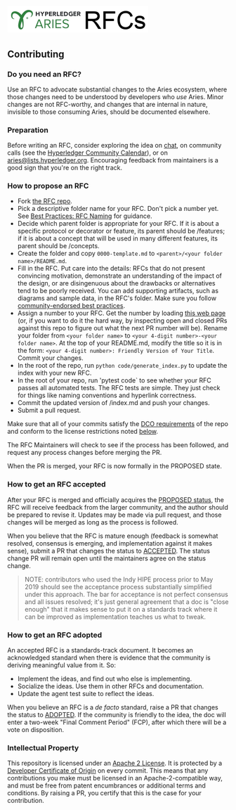 # ![Aries RFCs](collateral/aries-rfcs-logo.png)

## Contributing

### Do you need an RFC?

Use an RFC to advocate substantial changes to the Aries ecosystem, where
those changes need to be understood by developers who *use* Aries. Minor
changes are not RFC-worthy, and changes that are internal in nature,
invisible to those consuming Aries, should be documented elsewhere.

### Preparation

Before writing an RFC, consider exploring the idea on
[chat](https://chat.hyperledger.org/channel/aries), on community calls
(see the [Hyperledger Community Calendar](
https://wiki.hyperledger.org/community/calendar-public-meetings)),
or on [aries@lists.hyperledger.org](
mailto:aries@lists.hyperledger.org). Encouraging feedback from maintainers
is a good sign that you're on the right track.

### How to propose an RFC

  - Fork [the RFC repo](https://github.com/hyperledger/aries-RFC).
  - Pick a descriptive folder name for your RFC. Don't pick a number yet.
    See [Best Practices: RFC Naming](concepts/0074-didcomm-best-practices/README.md#rfc-naming)
    for guidance.
  - Decide which parent folder is appropriate for your RFC.
    If it is about a specific protocol or decorator or feature, its parent
    should be /features; if it is about a concept that will be used in many
    different features, its parent should be /concepts.
  - Create the folder and copy `0000-template.md` to `<parent>/<your folder name>/README.md`.
  - Fill in the RFC. Put care into the details: RFCs that do not present
    convincing motivation, demonstrate an understanding of the impact of the
    design, or are disingenuous about the drawbacks or alternatives tend to be
    poorly received. You can add supporting artifacts, such as diagrams and sample
    data, in the RFC's folder. Make sure you follow [community-endorsed best
    practices](concepts/0074-didcomm-best-practices/README.md).
  - Assign a number to your RFC. Get the number by loading <a target="rfcnum"
    href="https://dhh1128.github.io/next-aries-rfc-num/">this web page</a> (or,
    if you want to do it the hard way, by inspecting open and closed PRs against
    this repo to figure out what the next PR number will be). Rename your folder from
    `<your folder name>` to `<your 4-digit number>-<your folder name>`. At the
    top of your README.md, modify the title so it is in the form: `<your 4-digit
    number>: Friendly Version of Your Title`. Commit your changes.
  - In the root of the repo, run `python code/generate_index.py` to update the index
    with your new RFC.
  - In the root of your repo, run 'pytest code` to see whether your RFC passes all
    automated tests. The RFC tests are simple. They just check for things like
    naming conventions and hyperlink correctness.
  - Commit the updated version of /index.md and push your changes.
  - Submit a pull request.

Make sure that all of your commits satisfy the [DCO requirements](
https://github.com/probot/dco#how-it-works) of the repo and conform
to the license restrictions noted [below](#intellectual-property).

The RFC Maintainers will check to see if the process has been followed, and request
any process changes before merging the PR.

When the PR is merged, your RFC is now formally in the PROPOSED state.

### How to get an RFC accepted

After your RFC is merged and officially acquires the [PROPOSED status](
README.md#status--proposed), the RFC will receive feedback from the larger community,
and the author should be prepared to revise it. Updates may be made via pull request,
and those changes will be merged as long as the process is followed.

When you believe that the RFC is mature enough (feedback is somewhat resolved,
consensus is emerging, and implementation against it makes sense), submit a PR that
changes the status to [ACCEPTED](README.md#status--accepted). The status change PR
will remain open until the maintainers agree on the status change.

>NOTE: contributors who used the Indy HIPE process prior to May 2019 should
see the acceptance process substantially simplified under this approach.
The bar for acceptance is not perfect consensus and all issues resolved;
it's just general agreement that a doc is "close enough" that it makes
sense to put it on a standards track where it can be improved as
implementation teaches us what to tweak.

### How to get an RFC adopted

An accepted RFC is a standards-track document. It becomes an acknowledged
standard when there is evidence that the community is deriving meaningful
value from it. So:

- Implement the ideas, and find out who else is implementing.
- Socialize the ideas. Use them in other RFCs and documentation.
- Update the agent test suite to reflect the ideas.

When you believe an RFC is a _de facto_ standard, raise a PR that changes the
status to [ADOPTED](README.md#status--adopted).  If the community is friendly
to the idea, the doc will enter a two-week "Final Comment Period" (FCP), after
which there will be a vote on disposition.

### Intellectual Property

This repository is licensed under an [Apache 2 License](LICENSE). It is protected
by a [Developer Certificate of Origin](https://developercertificate.org/) on every commit.
This means that any contributions you make must be licensed in an Apache-2-compatible
way, and must be free from patent encumbrances or additional terms and conditions. By
raising a PR, you certify that this is the case for your contribution.

